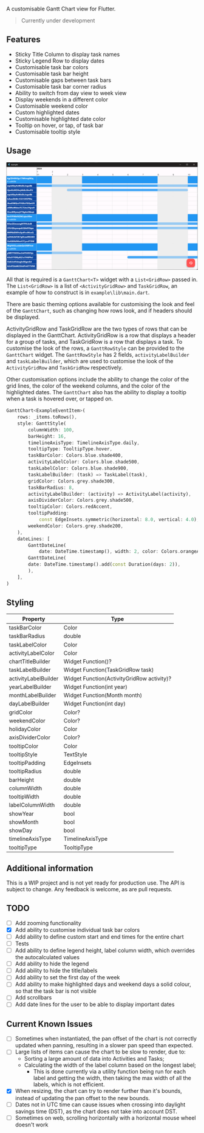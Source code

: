 A customisable Gantt Chart view for Flutter.
> Currently under development

## Features

- Sticky Title Column to display task names
- Sticky Legend Row to display dates 
- Customisable task bar colors
- Customisable task bar height
- Customisable gaps between task bars
- Customisable task bar corner radius
- Ability to switch from day view to week view
- Display weekends in a different color
- Customisable weekend color
- Custom highlighted dates
- Customisable highlighted date color
- Tooltip on hover, or tap, of task bar
- Customisable tooltip style

## Usage

![Gantt Example](/assets/example.png)

All that is required is a `GanttChart<T>` widget with a `List<GridRow>` passed in. The `List<GridRow>` is a list of `<ActivityGridRow>` and `TaskGridRow`, an example of how to construct is in `example\lib\main.dart`.

There are basic theming options available for customising the look and feel of the `GanttChart`, such as changing how rows look, and if headers should be displayed.

ActivityGridRow and TaskGridRow are the two types of rows that can be displayed in the GanttChart. ActivityGridRow is a row that displays a header for a group of tasks, and TaskGridRow is a row that displays a task. To customise the look of the rows, a `GanttRowStyle` can be provided to the `GanttChart` widget. The `GanttRowStyle` has 2 fields, `activityLabelBuilder` and `taskLabelBuilder`, which are used to customise the look of the `ActivityGridRow` and `TaskGridRow` respectively.

Other customisation options include the ability to change the color of the grid lines, the color of the weekend columns, and the color of the highlighted dates. The `GanttChart` also has the ability to display a tooltip when a task is hovered over, or tapped on.

```dart
GanttChart<ExampleEventItem>(
    rows: _items.toRows(),
    style: GanttStyle(
        columnWidth: 100,
        barHeight: 16,
        timelineAxisType: TimelineAxisType.daily,
        tooltipType: TooltipType.hover,
        taskBarColor: Colors.blue.shade400,
        activityLabelColor: Colors.blue.shade500,
        taskLabelColor: Colors.blue.shade900,
        taskLabelBuilder: (task) => TaskLabel(task),
        gridColor: Colors.grey.shade300,
        taskBarRadius: 8,
        activityLabelBuilder: (activity) => ActivityLabel(activity),
        axisDividerColor: Colors.grey.shade500,
        tooltipColor: Colors.redAccent,
        tooltipPadding:
            const EdgeInsets.symmetric(horizontal: 8.0, vertical: 4.0),
        weekendColor: Colors.grey.shade200,
    ),
    dateLines: [
        GanttDateLine(
            date: DateTime.timestamp(), width: 2, color: Colors.orangeAccent),
        GanttDateLine(
        date: DateTime.timestamp().add(const Duration(days: 2)),
        ),
    ],
)
```

## Styling

| Property             | Type                                       |
| -------------------- | ------------------------------------------ |
| taskBarColor         | Color                                      |
| taskBarRadius        | double                                     |
| taskLabelColor       | Color                                      |
| activityLabelColor   | Color                                      |
| chartTitleBuilder    | Widget Function()?                         |
| taskLabelBuilder     | Widget Function(TaskGridRow<T> task)       |
| activityLabelBuilder | Widget Function(ActivityGridRow activity)? |
| yearLabelBuilder     | Widget Function(int year)                  |
| monthLabelBuilder    | Widget Function(Month month)               |
| dayLabelBuilder      | Widget Function(int day)                   |
| gridColor            | Color?                                     |
| weekendColor         | Color?                                     |
| holidayColor         | Color                                      |
| axisDividerColor     | Color?                                     |
| tooltipColor         | Color                                      |
| tooltipStyle         | TextStyle                                  |
| tooltipPadding       | EdgeInsets                                 |
| tooltipRadius        | double                                     |
| barHeight            | double                                     |
| columnWidth          | double                                     |
| tooltipWidth         | double                                     |
| labelColumnWidth     | double                                     |
| showYear             | bool                                       |
| showMonth            | bool                                       |
| showDay              | bool                                       |
| timelineAxisType     | TimelineAxisType                           |
| tooltipType          | TooltipType                                |

## Additional information

This is a WIP project and is not yet ready for production use. The API is subject to change. Any feedback is welcome, as are pull requests.

## TODO
- [ ] Add zooming functionality
- [x] Add ability to customise individual task bar colors
- [ ] Add ability to define custom start and end times for the entire chart
- [ ] Tests
- [ ] Add ability to define legend height, label column width, which overrides the autocalculated values
- [ ] Add ability to hide the legend
- [ ] Add ability to hide the title/labels
- [ ] Add ability to set the first day of the week
- [ ] Add ability to make highlighted days and weekend days a solid colour, so that the task bar is not visible
- [ ] Add scrollbars
- [ ] Add date lines for the user to be able to display important dates

## Current Known Issues
- [ ] Sometimes when instantiated, the pan offset of the chart is not correctly updated when panning, resulting in a slower pan speed than expected.
- [ ] Large lists of items can cause the chart to be slow to render, due to:
  - Sorting a large amount of data into Activities and Tasks;
  - Calculating the width of the label column based on the longest label;
    - This is done currently via a utility function being run for each label and getting the width, then taking the max width of all the labels, which is not efficient.
- [x] When resizing, the chart can try to render further than it's bounds, instead of updating the pan offset to the new bounds.
- [ ] Dates not in UTC time can cause issues when crossing into daylight savings time (DST), as the chart does not take into account DST.
- [ ] Sometimes on web, scrolling horizontally with a horizontal mouse wheel doesn't work